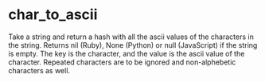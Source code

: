 # char_to_ascii

Take a string and return a hash with all the ascii values of the characters in the string. Returns nil (Ruby), None (Python) or null (JavaScript) if the string is empty. The key is the character, and the value is the ascii value of the character. Repeated characters are to be ignored and non-alphebetic characters as well.